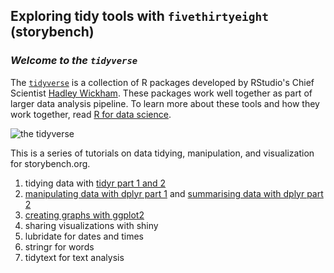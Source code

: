 ## Exploring tidy tools with `fivethirtyeight` (storybench)

### *Welcome to the `tidyverse`*

The [`tidyverse`](http://tidyverse.org/) is a collection of R packages developed by RStudio's Chief Scientist [Hadley Wickham](http://hadley.nz/). These packages work well together as part of larger data analysis pipeline. To learn more about these tools and how they work together, read [R for data science](http://r4ds.had.co.nz/). 

![the tidyverse](https://github.com/mjfrigaard/storybenchR/blob/master/images/tidyverse2.1.png?raw=true) 

This is a series of tutorials on data tidying, manipulation, and visualization for storybench.org. 

1. tidying data with [tidyr part 1 and 2](https://github.com/mjfrigaard/storybenchR/tree/master/tidyr_2_shape)
2. [manipulating data with dplyr part 1](https://github.com/mjfrigaard/storybenchR/tree/master/dplyr_4_wrangling) and [summarising data with dplyr part 2](https://github.com/mjfrigaard/storybenchR/tree/master/dplyr_4_summaries)
3. [creating graphs with ggplot2](https://github.com/mjfrigaard/storybenchR/tree/master/ggplot2_for_viz) 
4. sharing visualizations with shiny
5. lubridate for dates and times
6. stringr for words
7. tidytext for text analysis

